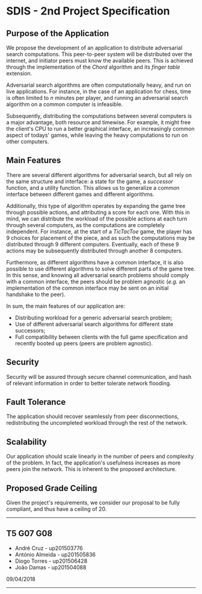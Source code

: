 # SDIS - 2nd Project Specification

## Purpose of the Application
We propose the development of an application to distribute adversarial search computations. This peer-to-peer system will be distributed over the internet, and initiator peers must know the available peers. This is achieved through the implementation of the _Chord_ algorithm and its _finger table_ extension.

Adversarial search algorithms are often computationally heavy, and run on live applications. For instance, in the case of an application for chess, time is often limited to _n_ minutes per player, and running an adversarial search algorithm on a common computer is infeasible.

Subsequently, distributing the computations between several computers is a major advantage, both resource and timewise. For example, it might free the client's CPU to run a better graphical interface, an increasingly common aspect of todays' games, while leaving the heavy computations to run on other computers.

## Main Features
There are several different algorithms for adversarial search, but all rely on the same structure and interface: a state for the game, a _successor_ function, and a utility function. This allows us to generalize a common interface between different games and different algorithms.

Additionally, this type of algorithm operates by expanding the game tree through possible actions, and attributing a score for each one.
With this in mind, we can distribute the workload of the possible actions at each turn through several computers, as the computations are completely independent. For instance, at the start of a _TicTacToe_ game, the player has 9 choices for placement of the piece, and as such the computations may be distributed through 9 different computers. Eventually, each of these 9 actions may be subsequently distributed through another 8 computers.

Furthermore, as different algorithms have a common interface, it is also possible to use different algorithms to solve different parts of the game tree.
In this sense, and knowing all adversarial search problems should comply with a common interface, the peers should be problem agnostic (_e.g._ an implementation of the common interface may be sent on an initial handshake to the peer).

In sum, the main features of our application are:

* Distributing workload for a generic adversarial search problem;
* Use of different adversarial search algorithms for different state successors;
* Full compatibility between clients with the full game specification and recently booted up peers (peers are problem agnostic).


## Security
Security will be assured through secure channel communication, and hash of relevant information in order to better tolerate network flooding.

## Fault Tolerance
The application should recover seamlessly from peer disconnections, redistributing the uncompleted workload through the rest of the network.

## Scalability
Our application should scale linearly in the number of peers and complexity of the problem. In fact, the application's usefulness increases as more peers join the network. This is inherent to the proposed architecture.

## Proposed Grade Ceiling
Given the project's requirements, we consider our proposal to be fully compliant, and thus have a ceiling of 20.


***

## T5 G07 G08

* André Cruz - up201503776
* António Almeida - up201505836
* Diogo Torres - up201506428
* João Damas - up201504088


09/04/2018

***